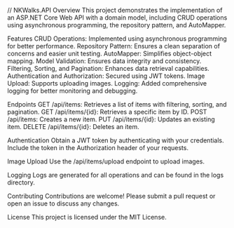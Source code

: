 // NKWalks.API 
Overview
  This project demonstrates the implementation of an ASP.NET Core Web API with a domain model, including CRUD operations using asynchronous programming, the repository pattern, and AutoMapper.

Features
  CRUD Operations: Implemented using asynchronous programming for better performance.
  Repository Pattern: Ensures a clean separation of concerns and easier unit testing.
  AutoMapper: Simplifies object-object mapping.
  Model Validation: Ensures data integrity and consistency.
  Filtering, Sorting, and Pagination: Enhances data retrieval capabilities.
  Authentication and Authorization: Secured using JWT tokens.
  Image Upload: Supports uploading images.
  Logging: Added comprehensive logging for better monitoring and debugging.

Endpoints
  GET /api/items: Retrieves a list of items with filtering, sorting, and pagination.
  GET /api/items/{id}: Retrieves a specific item by ID.
  POST /api/items: Creates a new item.
  PUT /api/items/{id}: Updates an existing item.
  DELETE /api/items/{id}: Deletes an item.

Authentication
  Obtain a JWT token by authenticating with your credentials.
  Include the token in the Authorization header of your requests.
  
Image Upload
  Use the /api/items/upload endpoint to upload images.
  
Logging
  Logs are generated for all operations and can be found in the logs directory.
  
Contributing
  Contributions are welcome! Please submit a pull request or open an issue to discuss any changes.
  
License
  This project is licensed under the MIT License.

